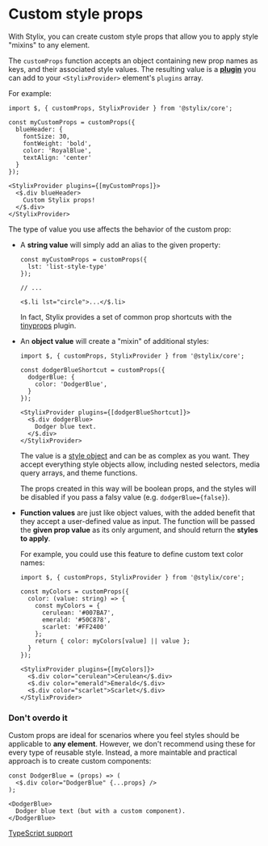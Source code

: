 # Custom style props

With Stylix, you can create custom style props that allow you to apply style "mixins" to any element.

The `customProps` function accepts an object containing new prop names as keys, and their associated style values. The resulting value is a **[plugin](/plugin)** you can add to your `<StylixProvider>` element's `plugins` array.

For example:

```tsx-render
import $, { customProps, StylixProvider } from '@stylix/core';

const myCustomProps = customProps({
  blueHeader: {
    fontSize: 30,
    fontWeight: 'bold',
    color: 'RoyalBlue',
    textAlign: 'center'
  }
});

<StylixProvider plugins={[myCustomProps]}>
  <$.div blueHeader>
    Custom Stylix props!
  </$.div>
</StylixProvider>
```

The type of value you use affects the behavior of the custom prop:

- A **string value** will simply add an alias to the given property:

  ```tsx
  const myCustomProps = customProps({
    lst: 'list-style-type'
  });
  
  // ...
  
  <$.li lst="circle">...</$.li>
  ```

  In fact, Stylix provides a set of common prop shortcuts with the [tinyprops](/tinyprops) plugin.

- An **object value** will create a "mixin" of additional styles:

  ```tsx-render
  import $, { customProps, StylixProvider } from '@stylix/core';

  const dodgerBlueShortcut = customProps({
    dodgerBlue: {
      color: 'DodgerBlue',
    }
  });

  <StylixProvider plugins={[dodgerBlueShortcut]}>
    <$.div dodgerBlue>
      Dodger blue text.
    </$.div>
  </StylixProvider>
  ```
  
  The value is a [style object](/api/style-objects) and can be as complex as you want. They accept everything style objects allow, including nested selectors, media query arrays, and theme functions.

  The props created in this way will be boolean props, and the styles will be disabled if you pass a falsy value (e.g. `dodgerBlue={false}`).

- **Function values** are just like object values, with the added benefit that they accept a user-defined value as input. The function will be passed the **given prop value** as its only argument, and should return the **styles to apply**.

  For example, you could use this feature to define custom text color names:

  ```tsx-render
  import $, { customProps, StylixProvider } from '@stylix/core';

  const myColors = customProps({
    color: (value: string) => {
      const myColors = {
        cerulean: '#007BA7',
        emerald: '#50C878',
        scarlet: '#FF2400'
      };
      return { color: myColors[value] || value };
    }
  });

  <StylixProvider plugins={[myColors]}>
    <$.div color="cerulean">Cerulean</$.div>
    <$.div color="emerald">Emerald</$.div>
    <$.div color="scarlet">Scarlet</$.div>
  </StylixProvider>
  ```

### Don't overdo it 

Custom props are ideal for scenarios where you feel styles should be applicable to **any element**. However, we don't recommend using these for every type of reusable style. Instead, a more maintable and practical approach is to create custom components:

```tsx-render
const DodgerBlue = (props) => (
  <$.div color="DodgerBlue" {...props} />
);

<DodgerBlue>
  Dodger blue text (but with a custom component).
</DodgerBlue>
```



<a href="/typescript" class="next-link">TypeScript support</a>
